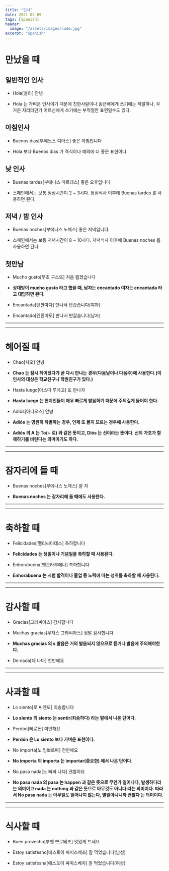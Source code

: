 ```yaml
---
title: "인사"
date: 2021-02-09
tags: [Spanish]
header:
  image: "/assets/images/code.jpg"
excerpt: "Spanish"
---
```


# 만났을 때



## 일반적인 인사

* Hola[올라] 안녕

* Hola 는 가벼운 인사이기 때문에 친한사람이나 동년배에게 쓰기에는 적절하나, 무거운 자리라던가 어르신에게 쓰기에는 부적절한 표현일수도 있다.



## 아침인사

* Buenos dias[부에노스 디아스] 좋은 아침입니다

* Hola 보다 Buenos dias 가 격식이나 예의에 더 좋은 표현이다.



## 낮 인사

* Buenas tardes[부에나스 따르데스] 좋은 오후입니다

* 스페인에서는 보통 점심시간이 2 ~ 3시다. 점심식사 이후에 Buenas tardes 를 사용하면 된다.



## 저녁 / 밤 인사

* Buenas noches[부에나스 노체스] 좋은 저녁입니다.

* 스페인에서는 보통 저녁시간이 8 ~ 10시다. 저녁식사 이후에 Buenas noches 를 사용하면 된다.



## 첫만남

* Mucho gusto[무초 구스또] 처음 뵙겠습니다

* **상대방이 mucho gusto 라고 했을 때, 남자는 encantado 여자는 encantada 라고 대답하면 된다.**

* Encantada[엔깐따다] 만나서 반갑습니다(여자)

* Encantado[엔깐따도] 만나서 반갑습니다(남자)


-----------------------------------------------------------------

-----------------------------------------------------------------


# 헤어질 때

* Chao[차오] 안녕

* **Chao 는 잠시 헤어졌다가 곧 다시 만나는 경우(다음날이나 다음주)에 사용한다.(이 인사의 대상은 학교친구나 학원친구가 있다.)**

* Hasta luego[아스따 루에고] 또 만나자

* **Hasta luego 는 현지인들이 매우 빠르게 발음하기 때문에 주의깊게 들어야 한다.**

* Adiós[아디오스] 안녕

* **Adiós 는 영원히 작별하는 경우, 언제 또 볼지 모르는 경우에 사용한다.**

* **Adiós 의 A 는 To(~ 로) 와 같은 뜻이고, Diós 는 신이라는 뜻이다. 신의 가호가 함께하기를 바란다는 의미이기도 하다.**


-----------------------------------------------------------------

-----------------------------------------------------------------


# 잠자리에 들 때

* Buenas noches[부에나스 노체스] 잘 자

* **Buenas noches 는 잠자리에 들 때에도 사용한다.**


-----------------------------------------------------------------

-----------------------------------------------------------------


# 축하할 때

* Felicidades[펠리씨다데스] 축하합니다

* **Felicidades 는 생일이나 기념일을 축하할 때 사용된다.**

* Enhorabuena[엔오라부에나] 축하합니다

* **Enhorabuena 는 시험 합격이나 졸업 등 노력에 따는 성취를 축하할 때 사용된다.**


-----------------------------------------------------------------

-----------------------------------------------------------------


# 감사할 때

* Gracias[그라씨아스] 감사합니다

* Muchas gracias[무차스 그라씨아스] 정말 감사합니다

* **Muchas gracias 의 s 발음은 거의 발음되지 않으므로 듣거나 발음에 주의해야한다.**

* De nada[데 나다] 천만에요


-----------------------------------------------------------------

-----------------------------------------------------------------


# 사과할 때

* Lo siento[로 씨엔또] 죄송합니다

* **Lo siento 의 siento 는 sentir(죄송하다) 라는 말에서 나온 단어다.**

* Perdón[뻬로돈] 미안해요

* **Perdón 은 Lo siento 보다 가벼운 표현이다.**

* No importa[노 임뽀르따] 천만에요

* **No importa 의 importa 는 importar(중요한) 에서 나온 단어다.**

* No pasa nada[노 빠싸 나다] 괜찮아요

* **No pasa nada 의 pasa 는 happen 과 같은 뜻으로 무언가 일어나다, 발생하다라는 의미이고 nada 는 nothing 과 같은 뜻으로 아무것도 아니다 라는 의미이다. 따라서 No pasa nada 는 아무일도 일어나지 않는다, 별일아니니까 괜찮다 는 의미이다.**


-----------------------------------------------------------------

-----------------------------------------------------------------


# 식사할 때

* Buen provecho[부엔 쁘로베초] 맛있게 드세요

* Estoy satisfesho[에스토이 싸띠스베초] 잘 먹었습니다(남성)

* Estoy satisfesha[에스토이 싸띠스베차] 잘 먹었습니다(여성)